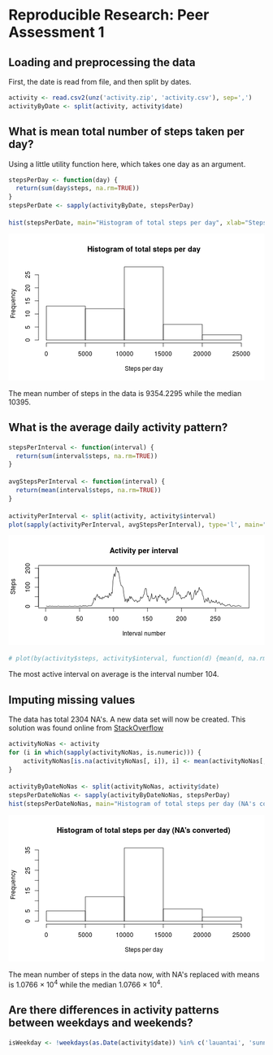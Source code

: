 # Reproducible Research: Peer Assessment 1

## Loading and preprocessing the data

First, the date is read from file, and then split by dates.

```r
activity <- read.csv2(unz('activity.zip', 'activity.csv'), sep=',')
activityByDate <- split(activity, activity$date)
```

## What is mean total number of steps taken per day?

Using a little utility function here, which takes one day as an argument.


```r
stepsPerDay <- function(day) {
  return(sum(day$steps, na.rm=TRUE))
}
stepsPerDate <- sapply(activityByDate, stepsPerDay)

hist(stepsPerDate, main="Histogram of total steps per day", xlab="Steps per day")
```

![plot of chunk meanTotalStepsPerDay](figure/meanTotalStepsPerDay.png) 

The mean number of steps in the data is 9354.2295 while the median 10395.

## What is the average daily activity pattern?


```r
stepsPerInterval <- function(interval) {
  return(sum(interval$steps, na.rm=TRUE))
}

avgStepsPerInterval <- function(interval) {
  return(mean(interval$steps, na.rm=TRUE))
}

activityPerInterval <- split(activity, activity$interval)
plot(sapply(activityPerInterval, avgStepsPerInterval), type='l', main="Activity per interval", xlab="Interval number", ylab="Steps")
```

![plot of chunk avgDailyPattern](figure/avgDailyPattern.png) 

```r
# plot(by(activity$steps, activity$interval, function(d) {mean(d, na.rm=TRUE)}), type='l', main="Steps per interval", xlab="Intercal number", ylab="Steps per interval")
```

The most active interval on average is the interval number 104.

## Imputing missing values

The data has total 2304 NA's. A new data set will now be created. This solution was found online from [StackOverflow](http://stackoverflow.com/questions/9322773/how-to-replace-na-with-mean-by-subset-in-r-impute-with-plyr)


```r
activityNoNas <- activity
for (i in which(sapply(activityNoNas, is.numeric))) {
    activityNoNas[is.na(activityNoNas[, i]), i] <- mean(activityNoNas[, i],  na.rm = TRUE)
}

activityByDateNoNas <- split(activityNoNas, activity$date)
stepsPerDateNoNas <- sapply(activityByDateNoNas, stepsPerDay)
hist(stepsPerDateNoNas, main="Histogram of total steps per day (NA's converted)", xlab="Steps per day")
```

![plot of chunk handleNas](figure/handleNas.png) 

The mean number of steps in the data now, with NA's replaced with means is 1.0766 &times; 10<sup>4</sup> while the median 1.0766 &times; 10<sup>4</sup>.

## Are there differences in activity patterns between weekdays and weekends?


```r
isWeekday <- !weekdays(as.Date(activity$date)) %in% c('lauantai', 'sunnuntai')
```
